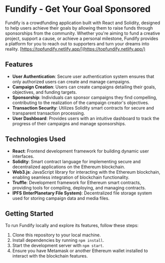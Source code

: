 # Fundify - Get Your Goal Sponsored

Fundify is a crowdfunding application built with React and Solidity, designed to help users achieve their goals by allowing them to raise funds through sponsorships from the community. Whether you're aiming to fund a creative project, support a cause, or achieve a personal milestone, Fundify provides a platform for you to reach out to supporters and turn your dreams into reality. [https://topfundify.netlify.app/](https://topfundify.netlify.app/)


## Features

- **User Authentication**: Secure user authentication system ensures that only authorized users can create and manage campaigns.
- **Campaign Creation**: Users can create campaigns detailing their goals, objectives, and funding targets.
- **Sponsorship**: Individuals can sponsor campaigns they find compelling, contributing to the realization of the campaign creator's objectives.
- **Transaction Security**: Utilizes Solidity smart contracts for secure and transparent transaction processing.
- **User Dashboard**: Provides users with an intuitive dashboard to track the progress of their campaigns and manage sponsorships.

## Technologies Used

- **React**: Frontend development framework for building dynamic user interfaces.
- **Solidity**: Smart contract language for implementing secure and decentralized applications on the Ethereum blockchain.
- **Web3.js**: JavaScript library for interacting with the Ethereum blockchain, enabling seamless integration of blockchain functionality.
- **Truffle**: Development framework for Ethereum smart contracts, providing tools for compiling, deploying, and managing contracts.
- **IPFS (InterPlanetary File System)**: Decentralized file storage system used for storing campaign data and media files.

## Getting Started

To run Fundify locally and explore its features, follow these steps:

1. Clone this repository to your local machine.
2. Install dependencies by running `npm install`.
3. Start the development server with `npm start`.
4. Ensure you have Metamask or another Ethereum wallet installed to interact with the blockchain features.

